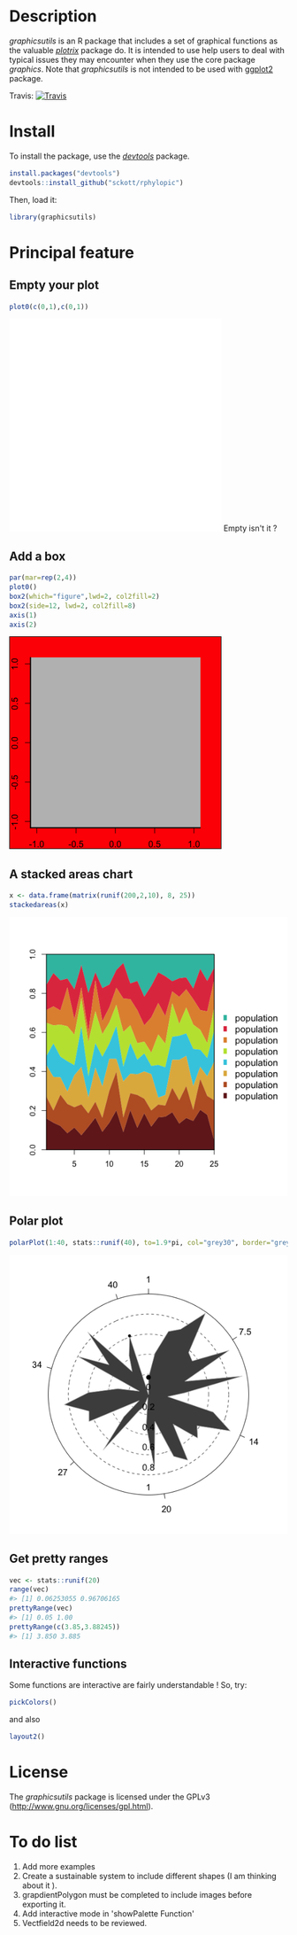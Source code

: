 Description
===========

*graphicsutils* is an R package that includes a set of graphical functions as the valuable [*plotrix*](http://cran.r-project.org/web/packages/plotrix/index.html) package do. It is intended to use help users to deal with typical issues they may encounter when they use the core package *graphics*. Note that *graphicsutils* is not intended to be used with [ggplot2](http://cran.r-project.org/web/packages/ggplot2/index.html) package.

Travis: [![Travis](https://travis-ci.org/KevCaz/graphicsutils.svg?branch=master)](https://travis-ci.org/KevCaz/graphicsutils)

Install
=======

To install the package, use the [*devtools*](http://cran.r-project.org/web/packages/devtools/index.html) package.

``` r
install.packages("devtools")
devtools::install_github("sckott/rphylopic")
```

Then, load it:

``` r
library(graphicsutils)
```

Principal feature
=================

Empty your plot
---------------

``` r
plot0(c(0,1),c(0,1))
```

![](inst/assets/img/unnamed-chunk-4-1.png) Empty isn't it ?

Add a box
---------

``` r
par(mar=rep(2,4))
plot0()
box2(which="figure",lwd=2, col2fill=2)
box2(side=12, lwd=2, col2fill=8)
axis(1)
axis(2)
```

![](inst/assets/img/unnamed-chunk-5-1.png)

A stacked areas chart
---------------------

``` r
x <- data.frame(matrix(runif(200,2,10), 8, 25))
stackedareas(x)
```

![](inst/assets/img/unnamed-chunk-6-1.png)

Polar plot
----------

``` r
polarPlot(1:40, stats::runif(40), to=1.9*pi, col="grey30", border="grey80")
```

![](inst/assets/img/unnamed-chunk-7-1.png)

Get pretty ranges
-----------------

``` r
vec <- stats::runif(20)
range(vec)
#> [1] 0.06253055 0.96706165
prettyRange(vec)
#> [1] 0.05 1.00
prettyRange(c(3.85,3.88245))
#> [1] 3.850 3.885
```

Interactive functions
---------------------

Some functions are interactive are fairly understandable ! So, try:

``` r
pickColors()
```

and also

``` r
layout2()
```

License
=======

The *graphicsutils* package is licensed under the GPLv3 (<http://www.gnu.org/licenses/gpl.html>).

To do list
==========

1.  Add more examples
2.  Create a sustainable system to include different shapes (I am thinking about it ).
3.  grapdientPolygon must be completed to include images before exporting it.
4.  Add interactive mode in 'showPalette Function'
5.  Vectfield2d needs to be reviewed.
